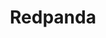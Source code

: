 ---
title: Redpanda
isOfficial: true
categories:
  - event-streaming
docs:
  - id: java
    url: https://www.testcontainers.org/modules/redpanda/
    example: |
      ```
      var redpanda = new RedpandaContainer(DockerImageName.parse("docker.redpanda.com/redpandadata/redpanda:v22.2.1"));
      redpanda.start();
      ```
  - id: dotnet
    url: https://dotnet.testcontainers.org/modules/
    example: |
      ```
      ```
description: |
  What is this
---